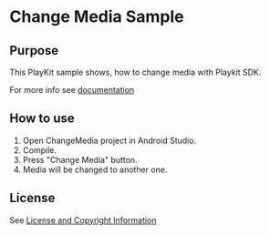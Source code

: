 # Change Media Sample

## Purpose

This PlayKit sample shows, how to change media with Playkit SDK.

For more info see [documentation](https://vpaas.kaltura.com/documentation/Mobile-Video-Player-SDKs/v3_Android_QuickStart.html)

## How to use

1. Open ChangeMedia project in Android Studio.
2. Compile.
3. Press "Change Media" button. 
4. Media will be changed to another one.

## License

See [License and Copyright Information](https://github.com/kaltura/playkit-ios-samples#license-and-copyright-information)
